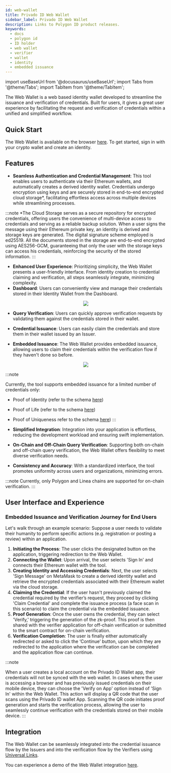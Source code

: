 ```yaml
---
id: web-wallet
title: Privado ID Web Wallet
sidebar_label: Privado ID Web Wallet
description: Links to Polygon ID product releases.
keywords:
  - docs
  - polygon id
  - ID holder
  - web wallet
  - verifier
  - wallet
  - identity
  - embedded issuance
---
```


import useBaseUrl from '@docusaurus/useBaseUrl';
import Tabs from '@theme/Tabs';
import TabItem from '@theme/TabItem';

The Web Wallet is a web based identity wallet developed to streamline the issuance and verification of credentials. Built for users, it gives a great user experience by facilitating the request and verification of credentials within a unified and simplified workflow.

## Quick Start
The Web Wallet is available on the browser [here](https://wallet.privado.id/). To get started, sign in with your crypto wallet and create an identity.

## Features

- **Seamless Authentication and Credential Management**: This tool enables users to authenticate via their Ethereum wallets, and automatically creates a derived identity wallet. Credentials undergo encryption using keys and are securely stored in end-to-end encrypted cloud storage\*, facilitating effortless access across multiple devices while streamlining processes.

:::note
\*The Cloud Storage serves as a secure repository for encrypted credentials, offering users the convenience of multi-device access to credentials and serving as a reliable backup solution. When a user signs the message using their Ethereum private key, an identity is derived and storage keys are generated. The digital signature scheme employed is ed25519. All the documents stored in the storage are end-to-end encrypted using AES256-GCM, guaranteeing that only the user with the storage keys can access his credentials, reinforcing the security of the stored information.
:::

- **Enhanced User Experience**: Prioritizing simplicity, the Web Wallet presents a user-friendly interface. From identity creation to credential claiming and verification, all steps seamlessly integrate, minimizing complexity.
- **Dashboard**: Users can conveniently view and manage their credentials stored in their Identity Wallet from the Dashboard.

<div align="center">
    <img src={useBaseUrl("../img/web-wallet-1.png")}></img>
</div>

- **Query Verification**: Users can quickly approve verification requests by validating them against the credentials stored in their wallet. 
- **Credential Issuance**: Users can easily claim the credentials and store them in their wallet issued by an Issuer.

- **Embedded Issuance**: The Web Wallet provides embedded issuance, allowing users to claim their credentials within the verification flow if they haven't done so before.

<div align="center">
    <img src={useBaseUrl("../img/web-wallet-2.png")}></img>
</div>

:::note

Currently, the tool supports embedded issuance for a limited number of credentials only:

- Proof of Identity (refer to the schema <ins>[here](https://github.com/anima-protocol/claims-polygonid/blob/main/schemas/json-ld/poi-v1.json-ld)</ins>)
- Proof of Life (refer to the schema <ins>[here](https://github.com/anima-protocol/claims-polygonid/blob/main/schemas/json-ld/pol-v1.json-ld)</ins>)
- Proof of Uniqueness refer to the schema <ins>[here](https://github.com/anima-protocol/claims-polygonid/blob/main/schemas/json-ld/pou-v1.json-ld)</ins>)
:::

- **Simplified Integration**: Integration into your application is effortless, reducing the development workload and ensuring swift implementation.
- **On-Chain and Off-Chain Query Verification**: Supporting both on-chain and off-chain query verification, the Web Wallet offers flexibility to meet diverse verification needs.
- **Consistency and Accuracy**: With a standardized interface, the tool promotes uniformity across users and organizations, minimizing errors.

:::note
Currently, only Polygon and Linea chains are supported for on-chain verification.
:::


## User Interface and Experience

### Embedded Issuance and Verification Journey for End Users

Let's walk through an example scenario: Suppose a user needs to validate their humanity to perform specific actions (e.g. registration or posting a review) within an application.

1. **Initiating the Process**: The user clicks the designated button on the application, triggering redirection to the Web Wallet.
2. **Connecting the Wallet**: Upon arrival, the user selects 'Sign In' and connects their Ethereum wallet with the tool.
3. **Creating Identity and Accessing Credentials**: Next, the user selects 'Sign Message' on MetaMask to create a derived identity wallet and retrieve the encrypted credentials associated with their Ethereum wallet via the cloud storage.
4. **Claiming the Credential**: If the user hasn't previously claimed the credential required by the verifier’s request, they proceed by clicking 'Claim Credential' and complete the issuance process (a face scan in this scenario) to claim the credential via the embedded issuance.
5. **Proof Generation**: Once the user owns the credential, they can select 'Verify,' triggering the generation of the zk-proof. This proof is then shared with the verifier application for off-chain verification or submitted to the smart contract for on-chain verification.
6. **Verification Completion**: The user is finally either automatically redirected or asked to click the ‘Continue’ button, upon which they are redirected to the application where the verification can be completed and the application flow can continue.


:::note

When a user creates a local account on the Privado ID Wallet app, their credentials will not be synced with the web wallet. In cases where the user is accessing a browser and has previously issued credentials on their mobile device, they can choose the 'Verify on App' option instead of 'Sign In' within the Web Wallet. This action will display a QR code that the user scans using the Privado ID wallet App. Scanning the QR code initiates proof generation and starts the verification process, allowing the user to seamlessly continue verification with the credentials stored on their mobile device.
:::

## Integration 

The Web Wallet can be seamlessly integrated into the credential issuance flow by the Issuers and into the verification flow by the Verifiers using [Universal Links](./universal-links.md).

You can experience a demo of the Web Wallet integration [here](https://web-wallet-demo.privado.id/).






